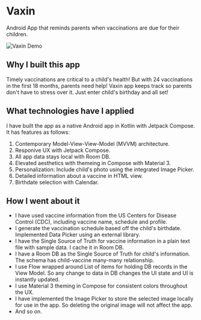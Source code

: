 # Vaxin
Android App that reminds parents when vaccinations are due for their children.

![Vaxin Demo](https://github.com/sunbee/Vaxin/assets/5471571/f4bc8bdd-342d-4b29-848f-fd1d226f9e28)

## Why I built this app

Timely vaccinations are critical to a child's health!
But with 24 vaccinations in the first 18 months, parents need help!
Vaxin app keeps track so parents don't have to stress over it.
Just enter child's birthday and all set!

## What technologies have I applied

I have built the app as a native Android app in Kotlin with Jetpack Compose. It has features as follows:
1. Contemporary Model-View-View-Model (MVVM) architecture.
2. Responive UX with Jetpack Compose.
3. All app data stays local with Room DB.
4. Elevated aesthetics with themeing in Compose with Material 3.
5. Personalization: Include child's photo using the integrated Image Picker.
6. Detailed information about a vaccine in HTML view.
7. Birthdate selection with Calendar.

## How I went about it

- I have used vaccine information from the US Centers for Disease Control (CDC), including vaccine name, schedule and profile.
- I generate the vaccination schedule based off the child's birthdate. Implemented Data Picker using an external library.
- I have the Single Source of Truth for vaccine information in a plain text file with sample data. I cache it in Room DB.
- I have a Room DB as the Single Source of Truth for child's information. The schema has child-vaccine many-many relationship.
- I use Flow wrapped around List of items for holding DB records in the View Model. So any change to data in DB changes the UI state and UI is instantly updated.
- I use Material 3 theming in Compose for consistent colors throughout the UX.
- I have implemented the Image Picker to store the selected image locally for use in the app. So deleting the original image will not affect the app.
- And so on.
